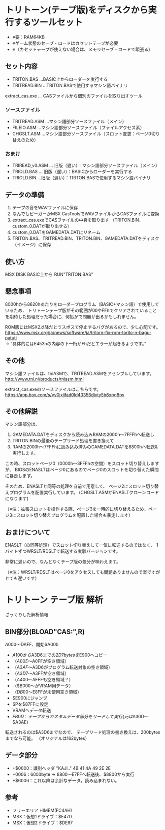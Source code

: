 
# トリトーン(テープ版)をディスクから実行するツールセット

- ※要：RAM64KB
- ※ゲーム状態のセーブ・ロードはカセットテープが必要
- ※（カセットテープが使えない場合は、メモリセーブ・ロードで頑張る）

## セット内容

- TRITON.BAS	...BASIC上からローダーを実行する
- TRITREAD.BIN ...TRITON.BASで使用するマシン語バイナリ

extract_cas.exe ... CASファイルから個別のファイルを取り出すツール

### ソースファイル
- TRITREAD.ASM ...マシン語部分ソースファイル（メイン）
- FILEIO.ASM ...マシン語部分ソースファイル（ファイルアクセス系）
- CHGSLT.ASM ...マシン語部分ソースファイル（スロット変更：ページ0切り替えのため）

### おまけ
- TRIREAD_v0.ASM ... 旧版（遅い）：マシン語部分ソースファイル（メイン）
- TRIOLD.BAS ... 旧版（遅い）：BASICからローダーを実行する
- TRIOLD.BIN ...旧版（遅い）：TRITON.BASで使用するマシン語バイナリ

## データの準備

1. テープの音をWAVファイルに保存
2. なんでもピーガーかMSX CasToolsでWAVファイルからCASファイルに変換
3. extract_cas.exeでCASファイルの中身を取り出す
   	（TRITON.BIN、custom_0.DATが取り出せる）
4. custom_0.DATをGAMEDATA.DATにリネーム
5. TRITON.BAS、TRITREAD.BIN、TRITON.BIN、GAMEDATA.DATをディスク（イメージ）に保存

## 使い方

MSX DISK BASIC上から
RUN"TRITON.BAS"

## 懸念事項

8000hから8620hあたりをローダープログラム（BASIC+マシン語）で使用しているため、
トリトーンテープ版がその範囲が00やFFhでクリアされていることを期待した処理だった場合に、何処かで問題が出るかもしれません。

ROM版にはMSX2以降だとラスボスで停止するバグがあるので、少し心配です。  
https://www.msx.org/ja/news/software/ja/tritorn-fix-rom-torito-n-bagu-patuti  
→ ”具体的にはE453hの内容の下一桁がFhだとエラーが起きるようです。”

## その他

マシン語ファイルは、tniASMで、TRITREAD.ASMをアセンブルしています。  
http://www.tni.nl/products/tniasm.html

extract_cas.exeのソースファイルはこちらです。  
https://app.box.com/s/vv0jxijfad0ld43356djvty5b6xpq8pv

## その他解説

マシン語部分は、
1. GAMEDATA.DATをディスクから読み込みRAMの2000h～7FFFhへ転送し
2. TRITON.BINの最後のテープリード処理を書き換えて
3. RAMの2000h～7FFFhに読み込み済みのGAMEDATA.DATを8800hへ転送&実行します。

この時、スロットページ0（0000h～3FFFhの空間）をスロット切り替えしますが、
BIOSのENASLTはページ0にあるのでページ0のスロットを切り替えた瞬間に暴走します。

そのため、ENASLTと同等の処理を自前で用意して、
ページ2にスロット切り替えプログラムを配置実行しています。
(CHGSLT.ASMがENASLTクローンコードになります)

（※注：拡張スロットを操作する際、ページ3を一時的に切り替えるため、ページ3にスロット切り替えプログラムを配置した場合も暴走します）

## おまけについて

ENASLT（の同等処理）でスロット切り替えして一気に転送するのではなく、
1バイトずつWRSLT/RDSLTで転送する実験バージョンです。

非常に遅いので、なんとなくテープ版の気分が味わえます。

（※注：WRSLT/RDSLTはページ0をアクセスしても問題ありませんので楽ですがとても遅いです）


# トリトーン テープ版 解析

ざっくりした解析情報

## BIN部分(BLOAD"CAS:",R)

$A000～$DAFF、開始$A000

- $A100から$A3D6までの$2D7bytesを$E900へコピー
- （$A00E～$A0FFが空き領域）
- （$A3AF～$A3D6がプログラム転送対象の空き領域）
- （$A3D7～$A3FFが空き領域）
- （$A400～$AFFFも空き領域？）
- （$B000～がVRAM用データ）
- （$DB00～$E8FFが未使用空き領域）
- $E900にジャンプ
- SPを$87FFに設定
- VRAMへデータ転送
- $EB0D：テープからカスタムデータ部分をリードして実行
	(元は$A30D～$A3AE)

転送されるのは$A3D6までなので、
テープリード処理の書き換えは、200bytesまでなら可能。
（オリジナルは162bytes）

## データ部分

- +$0000：識別ヘッダ "KAJI.." 4B 41 4A 49 2E 2E
- +$0006：$6000byte → $8800～$E7FFへ転送後、$8800から実行
- +$6006：これ以降は余計なデータ。読み込まれない。

## 参考

- フリーエリア HIMEM(FC4AH)
- MSX：仮想1ドライブ：$E47D
- MSX：仮想2ドライブ：$DE67
